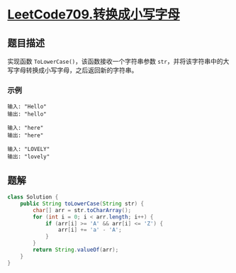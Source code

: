 # [LeetCode709.转换成小写字母](https://leetcode-cn.com/problems/to-lower-case/)
## 题目描述
实现函数 `ToLowerCase()`，该函数接收一个字符串参数 `str`，并将该字符串中的大写字母转换成小写字母，之后返回新的字符串。

### 示例
```
输入: "Hello"
输出: "hello"
```
```
输入: "here"
输出: "here"
```
```
输入: "LOVELY"
输出: "lovely"
```
## 题解
```java
class Solution {
    public String toLowerCase(String str) {
        char[] arr = str.toCharArray();
        for (int i = 0; i < arr.length; i++) {
            if (arr[i] >= 'A' && arr[i] <= 'Z') {
                arr[i] += 'a' - 'A';
            }
        }
        return String.valueOf(arr);
    }
}
```